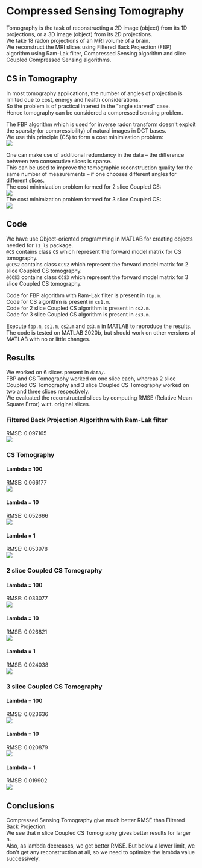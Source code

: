 # Compressed Sensing Tomography

Tomography is the task of reconstructing a 2D image (object) from its 1D projections, or a 3D image (object) from its 2D projections.  
We take 18 radon projections of an MRI volume of a brain.  
We reconstruct the MRI slices using Filtered Back Projection (FBP) algorithm using Ram-Lak filter, Compressed Sensing algorithm and slice Coupled Compressed Sensing algorithms.

## CS in Tomography

In most tomography applications, the number of angles of projection is limited due to cost, energy and health considerations.  
So the problem is of practical interest in the "angle starved" case.  
Hence tomography can be considered a compressed sensing problem.

The FBP algorithm which is used for inverse radon transform doesn't exploit the sparsity (or compressibility) of natural images in DCT bases.  
We use this principle (CS) to form a cost minimization problem:  
![](others/CS.png)

One can make use of additional redundancy in the data – the difference between two consecutive slices is sparse.  
This can be used to improve the tomographic reconstruction quality for the same number of measurements – if one chooses different angles for different slices.  
The cost minimization problem formed for 2 slice Coupled CS:  
![](others/CCS2.png)  
The cost minimization problem formed for 3 slice Coupled CS:  
![](others/CCS3.png)

## Code

We have use Object-oriented programming in MATLAB for creating objects needed for `l1_ls` package.  
`@CS` contains class `CS` which represent the forward model matrix for CS tomography.  
`@CCS2` contains class `CCS2` which represent the forward model matrix for 2 slice Coupled CS tomography.  
`@CCS3` contains class `CCS3` which represent the forward model matrix for 3 slice Coupled CS tomography.

Code for FBP algorithm with Ram-Lak filter is present in `fbp.m`.  
Code for CS algorithm is present in `cs1.m`.  
Code for 2 slice Coupled CS algorithm is present in `cs2.m`.  
Code for 3 slice Coupled CS algorithm is present in `cs3.m`.

Execute `fbp.m`, `cs1.m`, `cs2.m` and `cs3.m` in MATLAB to reproduce the results.  
The code is tested on MATLAB 2020b, but should work on other versions of MATLAB with no or little changes.

## Results

We worked on 6 slices present in `data/`.  
FBP and CS Tomography worked on one slice each, whereas 2 slice Coupled CS Tomography and 3 slice Coupled CS Tomography worked on two and three slices respectively.  
We evaluated the reconstructed slices by computing RMSE (Relative Mean Square Error) w.r.t. original slices.

### Filtered Back Projection Algorithm with Ram-Lak filter

RMSE: 0.097165  
![](results/fbp.png)

### CS Tomography

#### Lambda = 100

RMSE: 0.066177  
![](results/cs1_100.png)

#### Lambda = 10

RMSE: 0.052666  
![](results/cs1_10.png)

#### Lambda = 1

RMSE: 0.053978  
![](results/cs1_1.png)

### 2 slice Coupled CS Tomography

#### Lambda = 100

RMSE: 0.033077  
![](results/cs2_100.png)

#### Lambda = 10

RMSE: 0.026821  
![](results/cs2_10.png)

#### Lambda = 1

RMSE: 0.024038  
![](results/cs2_1.png)

### 3 slice Coupled CS Tomography

#### Lambda = 100

RMSE: 0.023636  
![](results/cs3_100.png)

#### Lambda = 10

RMSE: 0.020879  
![](results/cs3_10.png)

#### Lambda = 1

RMSE: 0.019902  
![](results/cs3_1.png)

## Conclusions

Compressed Sensing Tomography give much better RMSE than Filtered Back Projection.  
We see that n slice Coupled CS Tomography gives better results for larger n.  
Also, as lambda decreases, we get better RMSE. But below a lower limit, we don't get any reconstruction at all, so we need to optimize the lambda value successively.
